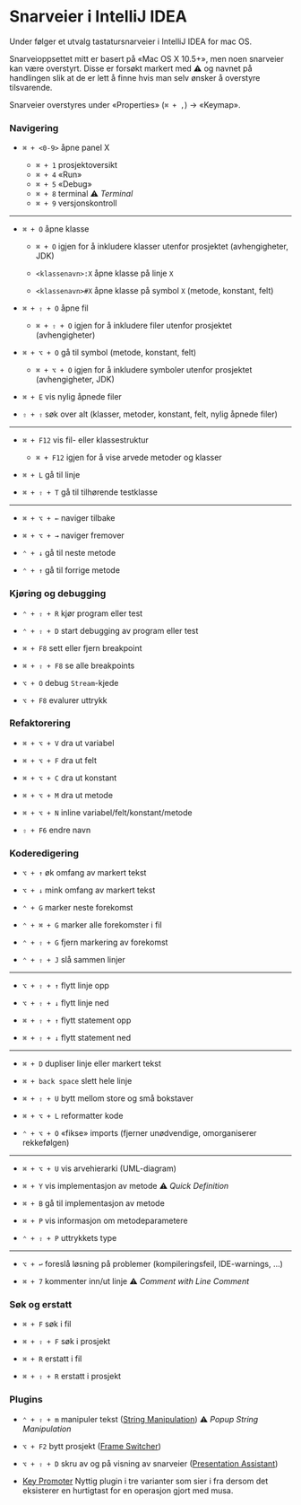 # Snarveier i IntelliJ IDEA

Under følger et utvalg tastatursnarveier i IntelliJ IDEA for mac OS.

Snarveioppsettet mitt er basert på «Mac OS X 10.5+», men noen snarveier kan være overstyrt. Disse er forsøkt markert med ⚠️  og navnet på handlingen slik at de er lett å finne hvis man selv ønsker å overstyre tilsvarende.

Snarveier overstyres under «Properties» (`⌘ + ,`) → «Keymap».

### Navigering

- `⌘ + <0-9>` åpne panel X

    - `⌘ + 1` prosjektoversikt
    - `⌘ + 4` «Run»
    - `⌘ + 5` «Debug»
    - `⌘ + 8` terminal ⚠️ _Terminal_
    - `⌘ + 9` versjonskontroll

---

- `⌘ + O` åpne klasse

  - `⌘ + O` igjen for å inkludere klasser utenfor prosjektet (avhengigheter, JDK)

  - `<klassenavn>:X` åpne klasse på linje `X`

  - `<klassenavn>#X` åpne klasse på symbol `X` (metode, konstant, felt)

- `⌘ + ⇧ + O` åpne fil

  - `⌘ + ⇧ + O` igjen for å inkludere filer utenfor prosjektet (avhengigheter)

- `⌘ + ⌥ + O` gå til symbol (metode, konstant, felt)

  - `⌘ + ⌥ + O` igjen for å inkludere symboler utenfor prosjektet (avhengigheter, JDK)

- `⌘ + E` vis nylig åpnede filer

- `⇧ + ⇧` søk over alt (klasser, metoder, konstant, felt, nylig åpnede filer)

---

- `⌘ + F12` vis fil- eller klassestruktur

  - `⌘ + F12` igjen for å vise arvede metoder og klasser

- `⌘ + L` gå til linje

- `⌘ + ⇧ + T` gå til tilhørende testklasse

---

- `⌘ + ⌥ + ←` naviger tilbake

- `⌘ + ⌥ + →` naviger fremover

- `⌃ + ↓` gå til neste metode

- `⌃ + ↑` gå til forrige metode

### Kjøring og debugging

- `⌃ + ⇧ + R` kjør program eller test

- `⌃ + ⇧ + D` start debugging av program eller test

- `⌘ + F8` sett eller fjern breakpoint

- `⌘ + ⇧ + F8` se alle breakpoints

- `⌥ + O` debug `Stream`-kjede

- `⌥ + F8` evalurer uttrykk

### Refaktorering

- `⌘ + ⌥ + V` dra ut variabel

- `⌘ + ⌥ + F` dra ut felt

- `⌘ + ⌥ + C` dra ut konstant

- `⌘ + ⌥ + M` dra ut metode

- `⌘ + ⌥ + N` inline variabel/felt/konstant/metode

- `⇧ + F6` endre navn

### Koderedigering

- `⌥ + ↑` øk omfang av markert tekst

- `⌥ + ↓` mink omfang av markert tekst

- `⌃ + G` marker neste forekomst

- `⌃ + ⌘ + G` marker alle forekomster i fil

- `⌃ + ⇧ + G` fjern markering av forekomst

- `⌃ + ⇧ + J` slå sammen linjer

---

- `⌥ + ⇧ + ↑` flytt linje opp

- `⌥ + ⇧ + ↓` flytt linje ned

- `⌘ + ⇧ + ↑` flytt statement opp

- `⌘ + ⇧ + ↓` flytt statement ned

---

- `⌘ + D` dupliser linje eller markert tekst

- `⌘ + back space` slett hele linje

- `⌘ + ⇧ + U` bytt mellom store og små bokstaver

- `⌘ + ⌥ + L` reformatter kode

- `⌃ + ⌥ + O` «fikse» imports (fjerner unødvendige, omorganiserer rekkefølgen)

---

- `⌘ + ⌥ + U` vis arvehierarki (UML-diagram)

- `⌘ + Y` vis implementasjon av metode ⚠️ _Quick Definition_

- `⌘ + B` gå til implementasjon av metode

- `⌘ + P` vis informasjon om metodeparametere

- `⌃ + ⇧ + P` uttrykkets type


---

- `⌥ + ↩` foreslå løsning på problemer (kompileringsfeil, IDE-warnings, …)

- `⌘ + 7` kommenter inn/ut linje ⚠️ _Comment with Line Comment_

### Søk og erstatt

- `⌘ + F` søk i fil

- `⌘ + ⇧ + F` søk i prosjekt

- `⌘ + R` erstatt i fil

- `⌘ + ⇧ + R` erstatt i prosjekt


### Plugins

- `⌃ + ⇧ + m` manipuler tekst ([String Manipulation](https://plugins.jetbrains.com/plugin/2162-string-manipulation)) ⚠️ _Popup String Manipulation_

- `⌥ + F2` bytt prosjekt ([Frame Switcher](https://plugins.jetbrains.com/plugin/7138-frame-switcher))

- `⌥ + ⇧ + D` skru av og på visning av snarveier ([Presentation Assistant](https://plugins.jetbrains.com/plugin/7345-presentation-assistant))
- [Key Promoter](http://plugins.jetbrains.com/search?correctionAllowed=true&pr=&orderBy=&search=key+promoter) Nyttig plugin i tre varianter som sier i fra dersom det eksisterer en hurtigtast for en operasjon gjort med musa.
